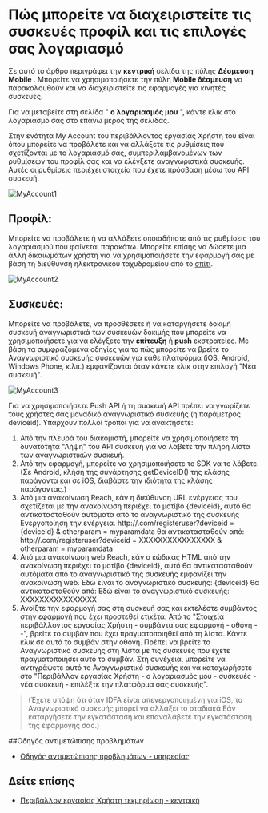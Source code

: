 <properties 
   pageTitle="Περιβάλλον εργασίας χρήστη Azure δέσμευση κινητές συσκευές - ο λογαριασμός μου" 
   description="Μάθετε πώς να διαχειρίζεστε λογαριασμού προφίλ και δοκιμής τις συσκευές σας χρησιμοποιώντας Azure Mobile δέσμευση" 
   services="mobile-engagement" 
   documentationCenter="" 
   authors="piyushjo" 
   manager="dwrede" 
   editor=""/>

<tags
   ms.service="mobile-engagement"
   ms.devlang="na"
   ms.topic="article"
   ms.tgt_pltfrm="mobile-multiple"
   ms.workload="mobile" 
   ms.date="08/19/2016"
   ms.author="piyushjo"/>

# <a name="how-to-manage-your-account-profile-and-test-devices"></a>Πώς μπορείτε να διαχειριστείτε τις συσκευές προφίλ και τις επιλογές σας λογαριασμό
 
Σε αυτό το άρθρο περιγράφει την **κεντρική** σελίδα της πύλης **Δέσμευση Mobile** . Μπορείτε να χρησιμοποιήσετε την πύλη **Mobile δέσμευση** να παρακολουθούν και να διαχειριστείτε τις εφαρμογές για κινητές συσκευές. 
 
Για να μεταβείτε στη σελίδα " **ο λογαριασμός μου** ", κάντε κλικ στο λογαριασμό σας στο επάνω μέρος της σελίδας.

Στην ενότητα My Account του περιβάλλοντος εργασίας Χρήστη του είναι όπου μπορείτε να προβάλετε και να αλλάξετε τις ρυθμίσεις που σχετίζονται με το λογαριασμό σας, συμπεριλαμβανομένων των ρυθμίσεων του προφίλ σας και να ελέγξετε αναγνωριστικά συσκευής. Αυτές οι ρυθμίσεις περιέχει στοιχεία που έχετε πρόσβαση μέσω του API συσκευή.

![MyAccount1][7]  

## <a name="profile"></a>Προφίλ:
Μπορείτε να προβάλετε ή να αλλάξετε οποιαδήποτε από τις ρυθμίσεις του λογαριασμού που φαίνεται παρακάτω. Μπορείτε επίσης να δώσετε μια άλλη δικαιωμάτων χρήστη για να χρησιμοποιήσετε την εφαρμογή σας με βάση τη διεύθυνση ηλεκτρονικού ταχυδρομείου από το [σπίτι](mobile-engagement-user-interface-home.md).

![MyAccount2][8]  

## <a name="devices"></a>Συσκευές:
Μπορείτε να προβάλετε, να προσθέσετε ή να καταργήσετε δοκιμή συσκευή αναγνωριστικά των συσκευών δοκιμής που μπορείτε να χρησιμοποιήσετε για να ελέγξετε την **επίτευξη** ή **push** εκστρατείες. Με βάση τα συμφραζόμενα οδηγίες για το πώς μπορείτε να βρείτε το Αναγνωριστικό συσκευής συσκευών για κάθε πλατφόρμα (iOS, Android, Windows Phone, κ.λπ.) εμφανίζονται όταν κάνετε κλικ στην επιλογή "Νέα συσκευή". 
 
![MyAccount3][9]  
 
Για να χρησιμοποιήσετε Push API ή τη συσκευή API πρέπει να γνωρίζετε τους χρήστες σας μοναδικό αναγνωριστικό συσκευής (η παράμετρος deviceid). Υπάρχουν πολλοί τρόποι για να ανακτήσετε:
 
1. Από την πλευρά του διακομιστή, μπορείτε να χρησιμοποιήσετε τη δυνατότητα "Λήψη" του API συσκευή για να λάβετε την πλήρη λίστα των αναγνωριστικών συσκευή.
2. Από την εφαρμογή, μπορείτε να χρησιμοποιήσετε το SDK να το λάβετε. (Σε Android, κλήση της συνάρτησης getDeviceID() της κλάσης παράγοντα και σε iOS, διαβάστε την ιδιότητα της κλάσης παράγοντας.)
3. Από μια ανακοίνωση Reach, εάν η διεύθυνση URL ενέργειας που σχετίζεται με την ανακοίνωση περιέχει το μοτίβο {deviceid}, αυτό θα αντικατασταθούν αυτόματα από το αναγνωριστικό της συσκευής Ενεργοποίηση την ενέργεια.
http://<example>.com/registeruser?deviceid = {deviceid} & otherparam = myparamdata θα αντικατασταθούν από: http://<example>.com/registeruser?deviceid = XXXXXXXXXXXXXXXX & otherparam = myparamdata 
4. Από μια ανακοίνωση web Reach, εάν ο κώδικας HTML από την ανακοίνωση περιέχει το μοτίβο {deviceid}, αυτό θα αντικατασταθούν αυτόματα από το αναγνωριστικό της συσκευής εμφανίζει την ανακοίνωση web.
Εδώ είναι το αναγνωριστικό συσκευής: {deviceid} θα αντικατασταθούν από: Εδώ είναι το αναγνωριστικό συσκευής: XXXXXXXXXXXXXXXX
5.  Ανοίξτε την εφαρμογή σας στη συσκευή σας και εκτελέστε συμβάντος στην εφαρμογή που έχει προστεθεί ετικέτα.
Από το "Στοιχεία περιβάλλοντος εργασίας Χρήστη - συμβάντα σας εφαρμογή - οθόνη - -", βρείτε το συμβάν που έχει πραγματοποιηθεί από τη λίστα.
Κάντε κλικ σε αυτό το συμβάν στην οθόνη.
Πρέπει να βρείτε το Αναγνωριστικό συσκευής στη λίστα με τις συσκευές που έχετε πραγματοποιήσει αυτό το συμβάν.
Στη συνέχεια, μπορείτε να αντιγράψετε αυτό το Αναγνωριστικό συσκευής και να καταχωρήσετε στο "Περιβάλλον εργασίας Χρήστη - ο λογαριασμός μου - συσκευές - νέα συσκευή - επιλέξτε την πλατφόρμα σας συσκευής".
>(Έχετε υπόψη ότι όταν IDFA είναι απενεργοποιημένη για iOS, το Αναγνωριστικό συσκευής μπορεί να αλλάξει το σταδιακά Εάν καταργήσετε την εγκατάσταση και επαναλάβετε την εγκατάσταση της εφαρμογής σας.)

##<a name="troubleshooting-guide"></a>Οδηγός αντιμετώπισης προβλημάτων
-  [Οδηγός αντιμετώπισης προβλημάτων - υπηρεσίας][Link 24]

## <a name="see-also"></a>Δείτε επίσης
-  [Περιβάλλον εργασίας Χρήστη τεκμηρίωση - κεντρική][Link 13]


<!--Image references-->
[1]: ./media/mobile-engagement-user-interface-navigation/navigation1.png
[2]: ./media/mobile-engagement-user-interface-home/home1.png
[3]: ./media/mobile-engagement-user-interface-home/home2.png
[4]: ./media/mobile-engagement-user-interface-home/home3.png
[5]: ./media/mobile-engagement-user-interface-home/home4.png
[6]: ./media/mobile-engagement-user-interface-home/home5.png
[7]: ./media/mobile-engagement-user-interface-my-account/myaccount1.png
[8]: ./media/mobile-engagement-user-interface-my-account/myaccount2.png
[9]: ./media/mobile-engagement-user-interface-my-account/myaccount3.png
[10]: ./media/mobile-engagement-user-interface-analytics/analytics1.png
[11]: ./media/mobile-engagement-user-interface-analytics/analytics2.png
[12]: ./media/mobile-engagement-user-interface-analytics/analytics3.png
[13]: ./media/mobile-engagement-user-interface-analytics/analytics4.png
[14]: ./media/mobile-engagement-user-interface-monitor/monitor1.png
[15]: ./media/mobile-engagement-user-interface-monitor/monitor2.png
[16]: ./media/mobile-engagement-user-interface-monitor/monitor3.png
[17]: ./media/mobile-engagement-user-interface-monitor/monitor4.png
[18]: ./media/mobile-engagement-user-interface-reach/reach1.png
[19]: ./media/mobile-engagement-user-interface-reach/reach2.png
[20]: ./media/mobile-engagement-user-interface-reach-campaign/Reach-Campaign1.png
[21]: ./media/mobile-engagement-user-interface-reach-campaign/Reach-Campaign2.png
[22]: ./media/mobile-engagement-user-interface-reach-campaign/Reach-Campaign3.png
[23]: ./media/mobile-engagement-user-interface-reach-campaign/Reach-Campaign4.png
[24]: ./media/mobile-engagement-user-interface-reach-campaign/Reach-Campaign5.png
[25]: ./media/mobile-engagement-user-interface-reach-campaign/Reach-Campaign6.png
[26]: ./media/mobile-engagement-user-interface-reach-campaign/Reach-Campaign7.png
[27]: ./media/mobile-engagement-user-interface-reach-campaign/Reach-Campaign8.png
[28]: ./media/mobile-engagement-user-interface-reach-campaign/Reach-Campaign9.png
[29]: ./media/mobile-engagement-user-interface-reach-criterion/Reach-Criterion1.png
[30]: ./media/mobile-engagement-user-interface-reach-content/Reach-Content1.png
[31]: ./media/mobile-engagement-user-interface-reach-content/Reach-Content2.png
[32]: ./media/mobile-engagement-user-interface-reach-content/Reach-Content3.png
[33]: ./media/mobile-engagement-user-interface-reach-content/Reach-Content4.png
[34]: ./media/mobile-engagement-user-interface-dashboard/dashboard1.png
[35]: ./media/mobile-engagement-user-interface-segments/segments1.png
[36]: ./media/mobile-engagement-user-interface-segments/segments2.png
[37]: ./media/mobile-engagement-user-interface-segments/segments3.png
[38]: ./media/mobile-engagement-user-interface-segments/segments4.png
[39]: ./media/mobile-engagement-user-interface-segments/segments5.png
[40]: ./media/mobile-engagement-user-interface-segments/segments6.png
[41]: ./media/mobile-engagement-user-interface-segments/segments7.png
[42]: ./media/mobile-engagement-user-interface-segments/segments8.png
[43]: ./media/mobile-engagement-user-interface-segments/segments9.png
[44]: ./media/mobile-engagement-user-interface-segments/segments10.png
[45]: ./media/mobile-engagement-user-interface-segments/segments11.png
[46]: ./media/mobile-engagement-user-interface-settings/settings1.png
[47]: ./media/mobile-engagement-user-interface-settings/settings2.png
[48]: ./media/mobile-engagement-user-interface-settings/settings3.png
[49]: ./media/mobile-engagement-user-interface-settings/settings4.png
[50]: ./media/mobile-engagement-user-interface-settings/settings5.png
[51]: ./media/mobile-engagement-user-interface-settings/settings6.png
[52]: ./media/mobile-engagement-user-interface-settings/settings7.png
[53]: ./media/mobile-engagement-user-interface-settings/settings8.png
[54]: ./media/mobile-engagement-user-interface-settings/settings9.png
[55]: ./media/mobile-engagement-user-interface-settings/settings10.png
[56]: ./media/mobile-engagement-user-interface-settings/settings11.png
[57]: ./media/mobile-engagement-user-interface-settings/settings12.png
[58]: ./media/mobile-engagement-user-interface-settings/settings13.png

<!--Link references-->
[Link 1]: mobile-engagement-user-interface.md
[Link 2]: mobile-engagement-troubleshooting-guide.md
[Link 3]: mobile-engagement-how-tos.md
[Link 4]: http://go.microsoft.com/fwlink/?LinkID=525553
[Link 5]: http://go.microsoft.com/fwlink/?LinkID=525554
[Link 6]: http://go.microsoft.com/fwlink/?LinkId=525555
[Link 7]: https://account.windowsazure.com/PreviewFeatures
[Link 8]: https://social.msdn.microsoft.com/Forums/azure/home?forum=azuremobileengagement
[Link 9]: http://azure.microsoft.com/services/mobile-engagement/
[Link 10]: http://azure.microsoft.com/documentation/services/mobile-engagement/
[Link 11]: http://azure.microsoft.com/pricing/details/mobile-engagement/
[Link 12]: mobile-engagement-user-interface-navigation.md
[Link 13]: mobile-engagement-user-interface-home.md
[Link 14]: mobile-engagement-user-interface-my-account.md
[Link 15]: mobile-engagement-user-interface-analytics.md
[Link 16]: mobile-engagement-user-interface-monitor.md
[Link 17]: mobile-engagement-user-interface-reach.md
[Link 18]: mobile-engagement-user-interface-segments.md
[Link 19]: mobile-engagement-user-interface-dashboard.md
[Link 20]: mobile-engagement-user-interface-settings.md
[Link 21]: mobile-engagement-troubleshooting-guide-analytics.md
[Link 22]: mobile-engagement-troubleshooting-guide-apis.md
[Link 23]: mobile-engagement-troubleshooting-guide-push-reach.md
[Link 24]: mobile-engagement-troubleshooting-guide-service.md
[Link 25]: mobile-engagement-troubleshooting-guide-sdk.md
[Link 26]: mobile-engagement-troubleshooting-guide-sr-info.md
[Link 27]: ../mobile-engagement-how-tos-first-push.md
[Link 28]: ../mobile-engagement-how-tos-test-campaign.md
[Link 29]: ../mobile-engagement-how-tos-personalize-push.md
[Link 30]: ../mobile-engagement-how-tos-differentiate-push.md
[Link 31]: ../mobile-engagement-how-tos-schedule-campaign.md
[Link 32]: ../mobile-engagement-how-tos-text-view.md
[Link 33]: ../mobile-engagement-how-tos-web-view.md


 
 
